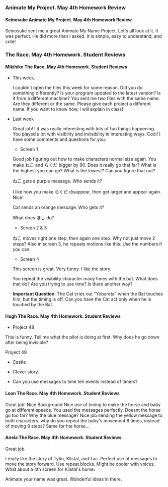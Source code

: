 
### Animate My Project. May 4th Homework Review 

#### Seinosuke Animate My Project. May 4th Homework Review 

Seinosuke sent me a great Animate My Name Project. Let's all look at it. It was perfect. He did more than I asked. It is simple, easy to understand, and cute!



### The Race. May 4th Homework. Student Reviews


#### Mikihiko The Race. May 4th Homework. Student Reviews

* This week. 

   I couldn't open the files this week for some reason. Did you do something differently? Is your program updated to the latest version? Is it from a different machine? You sent me two files with the same name. Are they different or the same. Please give each project a different name. If you want to know how, I will explain in class!

* Last week
 
  Great job! I it was really interesting with lots of fun things happening. You played a lot with visibility and invisibility in interesting ways. Cool! I have some comments and questions for you.

   * Screen 1

   Good job figuring out how to make characters normal size again. You make  ねこ and らくだ  bigger by 90. Does it really go that far? What is the highest  you can go? What is the lowest? Can you figure that out?

   ねこ gets a purple message. Who sends it?

   I like how you make らくだ disappear, then get larger and appear again. Nice!

   Cat sends an orange message. Who gets it?

   What does ほし do?

   

   * Screen 2 & 3
   
   ねこ moves right one step, then again one step. Why not just move 2 steps? Also in screen 3, he repeats motions like this. Use the numbers if you can.
   

   * Screen 4
   
   This screen is great. Very funny. I like the story.
   
   You repeat the visibility character many times with the bat. What does that do? Are you trying to use time? Is there another way?

  **Important Question**: The Cat cries out "Yobareta" when the Bat touches him, but the timing is off. Can you have the Cat act only when he is touched by the Bat.



#### Hugh The Race. May 4th Homework. Student Reviews


* Project 48 

This is funny. Tell me what the pilot is doing at first. Why does he go down after being invisible?


Project 49 

* Castle

* Clever story. 

* Can you use messages to time teh events instead of timers?

  
#### Leon The Race. May 4th Homework. Student Reviews

Great job! 
Nice Background
Nice use of timing to make the horse and baby go at different speeds.
You used the messages perfectly.
Doesnt the horse go too far?
Why the blue message?
Nice job sending the yellow message to both characters.
why do you repeat the baby's movement 8 times, instead of moving 8 steps? Same for hte horse...


#### Anela The Race. May 4th Homework. Student Reviews

Great job. 

I really like the story of Tytin, Klistal, and Tac. Perfect use of messages to move the story forward. 
Use repeat blocks. Might be cooler with voices.
What about a 4th screen for Klistal's home.

Animate your name was great. Wonderful ideas in there. 








